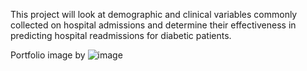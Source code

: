 This project will look at demographic and clinical variables commonly collected on hospital admissions and determine their effectiveness in predicting hospital readmissions for diabetic patients. 

Portfolio image by ![image](https://user-images.githubusercontent.com/48367764/124679344-d7f55f00-de89-11eb-9c73-3bc139f3c179.png)
